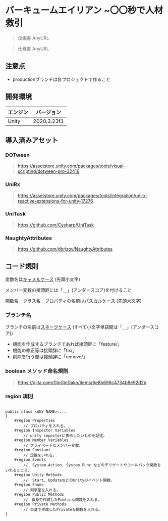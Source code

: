 # バーキュームエイリアン ~〇〇秒で人材救引

> 企画書 AnyURL

> 仕様書 AnyURL

## 注意点
- productionブランチは各プロジェクトで作ること

## 開発環境

| エンジン | バージョン  |
| ---------- | ----------- |
| Unity      | 2020.3.23f1 |

## 導入済みアセット

### DOTween
> https://assetstore.unity.com/packages/tools/visual-scripting/dotween-pro-32416

### UniRx
> https://assetstore.unity.com/packages/tools/integration/unirx-reactive-extensions-for-unity-17276

### UniTask
> https://github.com/Cysharp/UniTask

### NaughtyAttributes
> https://github.com/dbrizov/NaughtyAttributes

## コード規則

変数名は[キャメルケース](https://e-words.jp/w/%E3%82%AD%E3%83%A3%E3%83%A1%E3%83%AB%E3%82%B1%E3%83%BC%E3%82%B9.html) (先頭小文字)

メンバー変数の接頭辞には「＿」(アンダースコア)を付けること

関数名　クラス名　プロパティの名前は[パスカルケース](https://wa3.i-3-i.info/word13955.html) (先頭大文字)  

### ブランチ名

ブランチの名前は[スネークケース](https://e-words.jp/w/%E3%82%B9%E3%83%8D%E3%83%BC%E3%82%AF%E3%82%B1%E3%83%BC%E3%82%B9.html#:~:text=%E3%82%B9%E3%83%8D%E3%83%BC%E3%82%AF%E3%82%B1%E3%83%BC%E3%82%B9%E3%81%A8%E3%81%AF%E3%80%81%E3%83%97%E3%83%AD%E3%82%B0%E3%83%A9%E3%83%9F%E3%83%B3%E3%82%B0,%E3%81%AA%E8%A1%A8%E8%A8%98%E3%81%8C%E3%81%93%E3%82%8C%E3%81%AB%E5%BD%93%E3%81%9F%E3%82%8B%E3%80%82)
(すべて小文字単語間は「＿」(アンダースコア))
- 機能を作成するブランチであれば接頭辞に「feature/」
- 機能の修正等は接頭辞に「fix/」
- 削除を行う際は接頭辞に「remove/」

### boolean メソッド命名規則

> https://qiita.com/GinGinDako/items/6e8b696c4734b8e92d2b

### region 規則

```shell

public class <ANY NAME>:...
{
    #region Properties
        // プロパティを入れる。
    #region Inspector Variables
        // unity inpectorに表示したいものを記述。
    #region Member Variables
        // プライベートなメンバー変数。
    #region Constant
        // 定数をいれる。
    #region Events
        //  System.Action, System.Func などのデリゲートやコールバック関数をいれるところ。
    #region Unity Methods
        //  Start, UpdateなどのUnityのイベント関数。
    #region Enums
        // 列挙型を入れる。
    #region Public Methods
        //　自身で作成したPublicな関数を入れる。
    #region Private Methods
        // 自身で作成したPrivateな関数を入れる。
}
```
